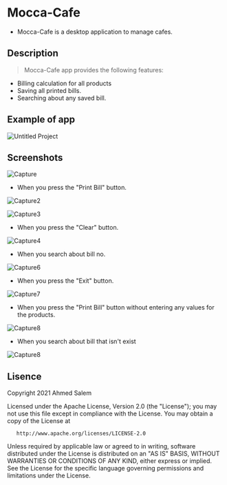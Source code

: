 # Mocca-Cafe
- Mocca-Cafe is a desktop application to manage cafes.

## Description
> Mocca-Cafe app provides the following features:
- Billing calculation for all products
- Saving all printed bills.
- Searching about any saved bill.

## Example of app

![Untitled Project](https://user-images.githubusercontent.com/62884380/134725524-b3708255-cf07-4139-8ca2-facd1a681eca.gif)

## Screenshots

![Capture](https://user-images.githubusercontent.com/62884380/134725984-d91659bc-42d6-45f8-9df0-08264b2a6462.PNG)

- When you press the "Print Bill" button.

![Capture2](https://user-images.githubusercontent.com/62884380/134726178-b8e3bf70-bc73-4968-b7e0-b39284f38add.PNG)

![Capture3](https://user-images.githubusercontent.com/62884380/134726236-54e3c227-2f01-4b78-a887-758edad92a44.PNG)

- When you press the "Clear" button.

![Capture4](https://user-images.githubusercontent.com/62884380/134726537-bb505980-4b53-4123-a0d3-9e40b763c6fa.PNG)

- When you search about bill no.

![Capture6](https://user-images.githubusercontent.com/62884380/134726611-f2d2691a-900d-4119-b67e-54e88dd3a18c.PNG)

- When you press the "Exit" button.

![Capture7](https://user-images.githubusercontent.com/62884380/134727058-35db61d6-5037-427f-b135-3079887eb860.PNG)

- When you press the "Print Bill" button without entering any values for the products.

![Capture8](https://user-images.githubusercontent.com/62884380/134727249-7444923c-69e2-4c9f-aeb6-b480c9f57a4a.PNG)

- When you search about bill that isn't exist
 
![Capture8](https://user-images.githubusercontent.com/62884380/134727505-eb38cbe6-945d-4eb3-99da-ed6b6e3ec488.PNG)


## Lisence
Copyright 2021 Ahmed Salem

   Licensed under the Apache License, Version 2.0 (the "License");
   you may not use this file except in compliance with the License.
   You may obtain a copy of the License at

       http://www.apache.org/licenses/LICENSE-2.0

   Unless required by applicable law or agreed to in writing, software
   distributed under the License is distributed on an "AS IS" BASIS,
   WITHOUT WARRANTIES OR CONDITIONS OF ANY KIND, either express or implied.
   See the License for the specific language governing permissions and
   limitations under the License.



